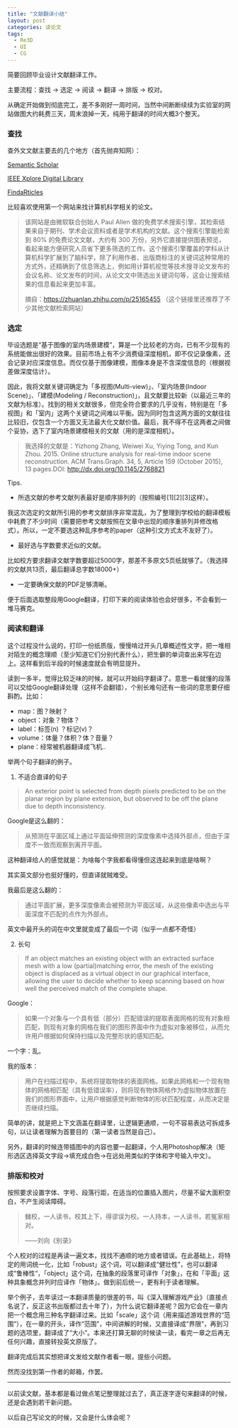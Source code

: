 ```yaml
---
title: "文献翻译小结"
layout: post
categories: 读论文
tags:
  - Re3D
  - UI
  - CG
---
```


简要回顾毕业设计文献翻译工作。

主要流程：查找 -> 选定 -> 阅读 -> 翻译 -> 排版 -> 校对。

<!-- more -->

从确定开始做到彻底完工，差不多刚好一周时间，当然中间断断续续为实验室的网站做图大约耗费三天，周末浪掉一天，纯用于翻译的时间大概3个整天。

### 查找

查外文文献主要去的几个地方（首先抛弃知网）：

[Semantic Scholar](https://www.semanticscholar.org/)

[IEEE Xplore Digital Library](http://ieeexplore.ieee.org/Xplore/home.jsp)

[FindaRticles](http://findarticles.com/)

比较喜欢使用第一个网站来找计算机科学相关的论文。

> 该网站是由微软联合创始人 Paul Allen 做的免费学术搜索引擎，其检索结果来自于期刊、学术会议资料或者是学术机构的文献。这个搜索引擎能检索到 80% 的免费论文文献，大约有 300 万份，另外它直接提供图表预览，看起来能方便研究人员省下更多筛选的工作。这个搜索引擎覆盖的学科从计算机科学扩展到了脑科学，除了利用作者、出版商标注的关键词这种常用的方式外，还精确到了信息筛选上，例如用计算机视觉等技术搜寻论文发布的会议名称、论文发布的时间，从论文文中筛选出关键词句等，这会让搜索结果的信息看起来更加丰富。
>
> 摘自：https://zhuanlan.zhihu.com/p/25165455 （这个链接里还推荐了不少其他文献检索网站）

### 选定

毕设选题是“基于图像的室内场景建模”，算是一个比较老的方向，已有不少现有的系统能做出很好的效果。目前市场上有不少消费级深度相机，即不仅记录像素，还会记录对应深度信息。而仅仅基于图像建模，图像本身是不含深度信息的（根据视差做深度估计）。

因此，我将文献关键词确定为「多视图(Multi-view)」、「室内场景(Indoor Scene)」、「建模(Modeling / Reconstruction)」，且文献要比较新（以最近三年的文献为标准）。找到的相关文献很多，但完全符合要求的几乎没有，特别是在「多视图」和「室内」这两个关键词之间难以平衡。因为同时包含这两方面的文献往往比较旧，仅包含一个方面又无法最大化文献价值。最后，我不得不在这两者之间做个妥协，选下了室内场景建模相关的文献（用的是深度相机）。

> 我选择的文献是：Yizhong  Zhang,  Weiwei  Xu,  Yiying  Tong,  and  Kun  Zhou.  2015.  Online structure analysis for real-time indoor scene reconstruction. ACM Trans.Graph. 34, 5, Article 159 (October 2015), 13 pages.DOI: http://dx.doi.org/10.1145/2768821

Tips.

* 所选文献的参考文献列表最好是顺序排列的（按照编号\[1]\[2]\[3]这样）。

我这次选定的文献所引用的参考文献排序非常混乱，为了整理到学校给的翻译模板中耗费了不少时间（需要把参考文献按照在文章中出现的顺序重排列并修改格式）。所以，一定不要选这种乱序参考的paper（这种引文方式太不友好了）。

* 最好选与字数要求近似的文献。

比如校方要求翻译文献字数要超过5000字，那差不多原文5页纸就够了。（我选择的文献共13页，最后翻译总字数18000+）

* 一定要确保文献的PDF足够清晰。

便于后面选取整段用Google翻译，打印下来的阅读体验也会好很多，不会看到一堆马赛克。

### 阅读和翻译

这个过程没什么说的，打印一份纸质版，慢慢啃过开头几章概述性文字，把一堆相对陌生的概念理顺（至少知道它们分别代表什么），把生僻的单词查出来写在边上。这样看到后半段的时候速度就会有明显提升。

读到一多半，觉得比较乏味的时候，就可以开始码字翻译了。意思一看就懂的段落可以交给Google翻译处理（这样不会翻错），个别长难句还有一些词的意思要仔细斟酌。比如：

* map：图？映射？
* object：对象？物体？
* label：标签(n) ？标记(v)？
* volume：体量？体积？体？音量？
* plane：经常被机器翻译成飞机..

举两个句子翻译的例子。

1. 不适合直译的句子

> An exterior point is selected from depth pixels predicted to be on the planar region by plane extension, but observed to be off the plane due to depth inconsistency.

Google是这么翻的：

> 从预测在平面区域上通过平面延伸预测的深度像素中选择外部点，但由于深度不一致而观察到离开平面。

这种翻译给人的感觉就是：为啥每个字我都看得懂但这连起来到底是啥啊？

其实英文部分也挺好懂的，但直译就贼难受。

我最后是这么翻的：

> 通过平面扩展，更多深度像素会被预测为平面区域，从这些像素中选出与平面深度不匹配的点作为外部点。

英文中最开头的词在中文里就变成了最后一个词（似乎一点都不奇怪）

2. 长句

> If an object matches an existing object with an extracted surface mesh with a low (partial)matching error, the mesh of the existing object is displaced as a virtual object in our graphical interface, allowing the user to decide whether to keep scanning based on how well the perceived match of the complete shape.

Google：

> 如果一个对象与一个具有低（部分）匹配错误的提取表面网格的现有对象相匹配，则现有对象的网格在我们的图形界面中作为虚拟对象被移位，从而允许用户根据如何保持扫描以及完整形状的感知匹配。

一个字：乱。

我的版本：

> 用户在扫描过程中，系统将提取物体的表面网格。如果此网格和一个现有物体的网格相匹配（具有低错误率），则将现有物体网格作为虚拟物体放置在我们的图形界面中，让用户根据感觉判断物体的形状匹配程度，从而决定是否继续扫描。

简单的讲，就是把上下文涵盖在翻译里，让逻辑更通顺，一句不容易表达可拆成多句，以让读者理解为首要目的（第一读者当然是自己）。

另外，翻译的时候连带插图中的内容也要一起翻译，个人用Photoshop解决（矩形选区选择英文字段->填充成白色->在远处用类似的字体和字号输入中文）。

### 排版和校对

按照要求设置字体、字号、段落行距，在适当的位置插入图片，尽量不留大面积空白，不产生阅读障碍。

> 雠校，一人读书，校其上下，得谬误为校。一人持本，一人读书，若冤家相对。
>
> ——刘向《别录》

个人校对的过程是再读一遍文本，找找不通顺的地方或者错误。在此基础上，将特定的用词统一化，比如「robust」这个词，可以翻译成“健壮性”，也可以翻译成“鲁棒性“，「object」这个词，在抽象的段落里可译作「对象」，在和「平面」这种具象概念并列时应译作「物体」。做到前后统一，更有利于读者理解。

举个例子，去年读过一本翻译质量的很差的书，叫《深入理解游戏产业》（直接点名说了，反正这书出版都过去十年了），为什么说它翻译差呢？因为它会在一章内把一个概念用三种名字翻译过来。比如「scale」这个词（用来描述游戏世界的“范围”），在一章的开头，译作“范围”，中间讲解的时候，又直接译成“界限”，再到习题的选项里，翻译成了“大小”。本来还打算无聊的时候读一读，看完一章之后再无任何兴趣，直接转投英文原版了。

翻译完成后其实想把译文发给文献作者看一眼，提些小问题。

然而没找到第一作者的邮箱，作罢。

---

以前读文献，基本都是看过做点笔记整理就过去了，真正逐字逐句来翻译的时候，还是会遇到若干新问题。

以后自己写论文的时候，又会是什么体会呢？

